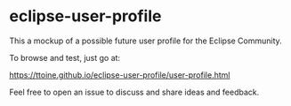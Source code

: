 # eclipse-user-profile
This a mockup of a possible future user profile for the Eclipse Community.

To browse and test, just go at:

https://ttoine.github.io/eclipse-user-profile/user-profile.html

Feel free to open an issue to discuss and share ideas and feedback.
